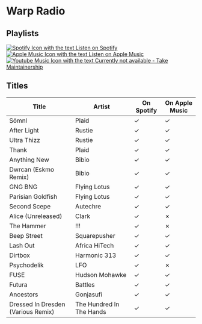 # Warp Radio

## Playlists

[![Spotify Icon with the text Listen on Spotify](https://img.shields.io/badge/listen_on-spotify-1ed760?style=for-the-badge&logo=spotify&logoColor=1ed760 "Listen on Spotify")](https://open.spotify.com/playlist/0Ha2dkP9BulWDRTBhqeeJH)  
[![Apple Music Icon with the text Listen on Apple Music](https://img.shields.io/badge/listen_on-apple_music-fa243c?style=for-the-badge&logo=applemusic&logoColor=fa243c "Listen on Apple Music")](https://itunes.apple.com/de/playlist/pl.u-xr62tpKJag7)  
[![Youtube Music Icon with the text Currently not available - Take Maintainership](https://img.shields.io/badge/Youtube_Music_--_Currently_not_available-Take_Maintainership-inactive?style=for-the-badge&logo=youtubemusic&logoColor=fffff&labelColor=222222 "Youtube Music - Currently not available - Take Maintainership")](https://github.com/MarauderXtreme/video-game-radiostation-playlists/fork)

## Titles

| Title                              | Artist                   | On Spotify | On Apple Music |
| ---------------------------------- | ------------------------ | ---------- | -------------- |
| Sömnl                              | Plaid                    | ✓          | ✓              |
| After Light                        | Rustie                   | ✓          | ✓              |
| Ultra Thizz                        | Rustie                   | ✓          | ✓              |
| Thank                              | Plaid                    | ✓          | ✓              |
| Anything New                       | Bibio                    | ✓          | ✓              |
| Dwrcan (Eskmo Remix)               | Bibio                    | ✓          | ✓              |
| GNG BNG                            | Flying Lotus             | ✓          | ✓              |
| Parisian Goldfish                  | Flying Lotus             | ✓          | ✓              |
| Second Scepe                       | Autechre                 | ✓          | ✓              |
| Alice (Unreleased)                 | Clark                    | ✓          | ✗              |
| The Hammer                         | !!!                      | ✓          | ✗              |
| Beep Street                        | Squarepusher             | ✓          | ✓              |
| Lash Out                           | Africa HiTech            | ✓          | ✓              |
| Dirtbox                            | Harmonic 313             | ✓          | ✓              |
| Psychodelik                        | LFO                      | ✓          | ✗              |
| FUSE                               | Hudson Mohawke           | ✓          | ✓              |
| Futura                             | Battles                  | ✓          | ✓              |
| Ancestors                          | Gonjasufi                | ✓          | ✓              |
| Dressed In Dresden (Various Remix) | The Hundred In The Hands | ✓          | ✓              |
